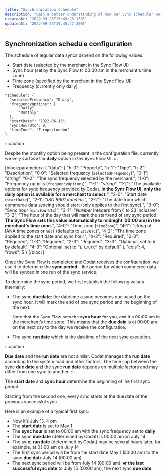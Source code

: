 ```yaml
---
title: "Synchronization schedule"
description: "Gain a better understanding of how our Sync scheduler works with the settings provided via the Sync Flow."
createdAt: "2022-09-23T15:49:23.153Z"
updatedAt: "2022-09-26T19:45:47.306Z"
---
```


## Synchronization schedule configuration

The schedule of regular data syncs depend on the following values:

- Start date (selected by the merchant in the Sync Flow UI)
- Sync hour (set by the Sync Flow to 00:00 am in the merchant's time zone)
- Time zone (specified by the merchant in the Sync Flow UI)
- Frequency (currently only daily)

```
"schedule": {
  "selectedFrequency": "Daily",
  "frequencyOptions": [
      "Daily",
      "Monthly"
  ],
  "startDate": "2022-06-15",
  "syncHourUtc": 0,
  "timeZone": "Europe/London"
}

```

:::caution

Despite the monthly option being present in the configuration file, currently we only surface the **daily** option in the Sync Flow UI.
:::

[block:parameters]
{
"data": {
"h-0": "Property",
"h-1": "Type",
"h-2": "Description",
"0-0": "Selected frequency (`selectedFrequency`)",
"0-1": "_string_",
"0-2": "The sync frequency selected by the merchant.",
"1-0": "Frequency options (`frequencyOptions`)",
"1-1": "_string_",
"1-2": "The available options for sync frequency provided by Codat. **In the Sync Flow UI, only the daily option is available for a merchant to select.**",
"2-0": "Start date (`startDate`)",
"2-1": "_ISO 8601 datetime_",
"2-2": "The date from which commerce data syncing should start (only applies to the first sync).",
"3-0": "Sync hour (`syncHourUtc`)",
"3-1": "_Number_
Integers from 0 to 23 inclusive",
"3-2": "The hour of the day that will mark the start/end of any sync period. **The Sync Flow sets this value automatically to midnight (00:00 am) in the merchant's time zone.**",
"4-0": "Time zone (`timeZone`)",
"4-1": "_string_ of IANA time zones **or**
`null` (defaults to `Etc/UTC`)",
"4-2": "The time zone applied to the start date and sync hour.",
"h-3": "Required",
"0-3": "Required",
"1-3": "Required",
"2-3": "Required",
"3-3": "Optional, set to `0` by default",
"4-3": "Optional, set to `“ETC/Utc”` by default"
},
"cols": 4,
"rows": 5
}
[/block]

Once the [Sync Flow is completed and Codat receives the configuration](/implementing-codats-no-code-merchant-configuration), we use it to determine the **sync period** – the period for which commerce data will be synced in one run of the sync service.

To determine the sync period, we first establish the following values internally:

- The sync **due date**: the datetime a sync becomes due based on the sync hour. It will mark the end of one sync period and the beginning of the next.

  Note that the Sync Flow sets the **sync hour** for you, and it's 00:00 am in the merchant's time zone. This means that the **due date** is at 00:00 am on the next day to the day we receive the configuration.

- The sync **run date** which is the datetime of the next sync execution.

:::caution

**Due date** and the **run date** are not similar. Codat manages the **run date** according to the system load and other factors. The time gap between the sync **due date** and the sync **run date** depends on multiple factors and may differ from one sync to another.
:::

The **start date** and **sync hour** determine the beginning of the first sync period.

Starting from the second one, every sync starts at the due date of the previous successful sync.

Here is an example of a typical first sync:

- Now it’s July 13, 4 pm
- The **start date** is set to May 1
- The **sync hour** is set to 00:00 am with the sync frequency set to **daily**
- The sync **due date** (determined by Codat) is 00:00 am on July 14
- The sync **run date** (determined by Codat) may be several hours later, for example, at 03:00 am on July 14
- The first sync period will be from the start date May 1 (00:00 am) to the sync **due date** July 14 (00:00 am)
- The next sync period will be from July 14 (00:00 am), **or the last successful sync date** to July 15 (00:00 am), the next sync **due date**.
